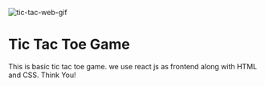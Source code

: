 ![tic-tac-web-gif](https://user-images.githubusercontent.com/80037791/144584145-324da84b-02b9-4e2f-ac8c-bb179c269627.gif)
# Tic Tac Toe Game
This is basic tic tac toe game.
we use react js as frontend along with HTML and CSS.
Think You!
